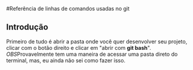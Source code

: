 #Referência de linhas de comandos usadas no git

## Introdução 

Primeiro de tudo é abrir a pasta onde você quer desenvolver seu projeto, clicar com o botão direito e clicar em "abrir com **git bash**". 
*OBS*Provavelmente tem uma maneira de acessar uma pasta direto do terminal, mas, eu ainda não sei como fazer isso.